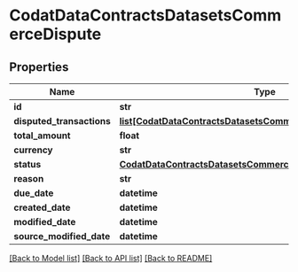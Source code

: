 # CodatDataContractsDatasetsCommerceDispute

## Properties
Name | Type | Description | Notes
------------ | ------------- | ------------- | -------------
**id** | **str** |  | [optional] 
**disputed_transactions** | [**list[CodatDataContractsDatasetsCommerceTransactionSourceRef]**](CodatDataContractsDatasetsCommerceTransactionSourceRef.md) |  | [optional] 
**total_amount** | **float** |  | [optional] 
**currency** | **str** |  | [optional] 
**status** | [**CodatDataContractsDatasetsCommerceDisputeStatus**](CodatDataContractsDatasetsCommerceDisputeStatus.md) |  | [optional] 
**reason** | **str** |  | [optional] 
**due_date** | **datetime** |  | [optional] 
**created_date** | **datetime** |  | [optional] 
**modified_date** | **datetime** |  | [optional] 
**source_modified_date** | **datetime** |  | [optional] 

[[Back to Model list]](../README.md#documentation-for-models) [[Back to API list]](../README.md#documentation-for-api-endpoints) [[Back to README]](../README.md)

